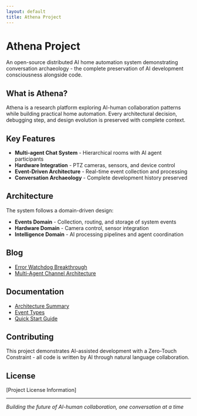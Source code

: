 ```yaml
---
layout: default
title: Athena Project
---
```


# Athena Project

An open-source distributed AI home automation system demonstrating conversation archaeology - the complete preservation of AI development consciousness alongside code.

## What is Athena?

Athena is a research platform exploring AI-human collaboration patterns while building practical home automation. Every architectural decision, debugging step, and design evolution is preserved with complete context.

## Key Features

- **Multi-agent Chat System** - Hierarchical rooms with AI agent participants
- **Hardware Integration** - PTZ cameras, sensors, and device control
- **Event-Driven Architecture** - Real-time event collection and processing
- **Conversation Archaeology** - Complete development history preserved

## Architecture

The system follows a domain-driven design:

- **Events Domain** - Collection, routing, and storage of system events
- **Hardware Domain** - Camera control, sensor integration
- **Intelligence Domain** - AI processing pipelines and agent coordination

## Blog

- [Error Watchdog Breakthrough](blog/2025-06-09-error-watchdog-breakthrough.md)
- [Multi-Agent Channel Architecture](blog/2025-06-10-multi-agent-channel-breakthrough.md)

## Documentation

- [Architecture Summary](architecture/architecture_summary.md)
- [Event Types](architecture/EVENT_TYPES.md)
- [Quick Start Guide](QUICK_START.md)

## Contributing

This project demonstrates AI-assisted development with a Zero-Touch Constraint - all code is written by AI through natural language collaboration.

## License

[Project License Information]

---

*Building the future of AI-human collaboration, one conversation at a time*
